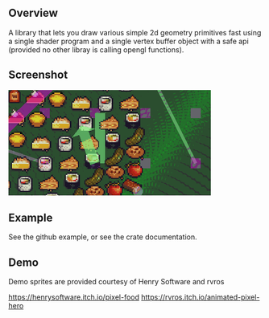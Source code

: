 ## Overview

A library that lets you draw various simple 2d geometry primitives fast using a single
shader program and a single vertex buffer object with a safe api (provided no other libray
is calling opengl functions).

## Screenshot

<img src="./assets/screenshot.gif" alt="screenshot">


## Example

See the github example, or see the crate documentation.


## Demo

Demo sprites are provided courtesy of Henry Software and rvros

https://henrysoftware.itch.io/pixel-food
https://rvros.itch.io/animated-pixel-hero